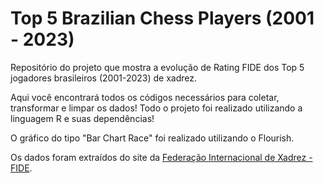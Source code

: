 # Top 5 Brazilian Chess Players (2001 - 2023)

Repositório do projeto que mostra a evolução de Rating FIDE dos Top 5 jogadores brasileiros (2001-2023) de xadrez.

Aqui você encontrará todos os códigos necessários para coletar, transformar e limpar os dados! Todo o projeto foi realizado utilizando a linguagem R e suas dependências! 

O gráfico do tipo "Bar Chart Race" foi realizado utilizando o Flourish. 

Os dados foram extraídos do site da [Federação Internacional de Xadrez - FIDE](https://ratings.fide.com/download.phtml). 
